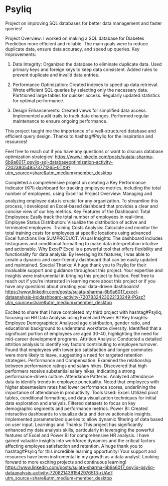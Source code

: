 # Psyliq
Project on improving SQL databases for better data management and faster queries!

Project Overview:
I worked on making a SQL database for Diabetes Prediction more efficient and reliable. The main goals were to reduce duplicate data, ensure data accuracy, and speed up queries.
Key Improvements:

1) Data Integrity:
Organized the database to eliminate duplicate data.
Used primary keys and foreign keys to keep data consistent.
Added rules to prevent duplicate and invalid data entries.

2) Performance Optimization:
Created indexes to speed up data retrieval.
Wrote efficient SQL queries by selecting only the necessary data.
Partitioned large tables for quicker access.
Regularly updated statistics for optimal performance.

3) Design Enhancements:
Created views for simplified data access.
Implemented audit trails to track data changes.
Performed regular maintenance to ensure ongoing performance.

This project taught me the importance of a well-structured database and efficient query design. Thanks to hashtag#Psyliq for the inspiration and resources!

Feel free to reach out if you have any questions or want to discuss database optimization strategies!
https://www.linkedin.com/posts/sujata-sharma-6b9a6017_psyliq-sql-databaseoptimization-activity-7202380549573771265-0TX9?utm_source=share&utm_medium=member_desktop

Completed a comprehensive project on creating a Key Performance Indicator (KPI) dashboard for tracking employee metrics, including the total number of employees, using Excel!
📊 Project Overview:
Managing and analyzing employee data is crucial for any organization. To streamline this process, I developed an Excel-based dashboard that provides a clear and concise view of our key metrics.
Key Features of the Dashboard:
Total Employees: Easily track the total number of employees in real-time.
Employee Status Distribution: Visualize the distribution of active and terminated employees.
Training Costs Analysis: Calculate and monitor the total training costs for employees at specific locations using advanced Excel functions like SUMPRODUCT.
Visual Insights: The dashboard includes histograms and conditional formatting to make data interpretation intuitive and actionable.
Why Excel?
Excel is a powerful tool that offers flexibility and functionality for data analysis. By leveraging its features, I was able to create a dynamic and user-friendly dashboard that can be easily updated and maintained.
Special Thanks:
A huge thank you to Psyliq for their invaluable support and guidance throughout this project. Your expertise and insights were instrumental in bringing this project to fruition.
Feel free to reach out if you're interested in learning more about this project or if you have any questions about creating your data-driven dashboards!
https://www.linkedin.com/posts/sujata-sharma-6b9a6017_excel-dataanalysis-kpidashboard-activity-7207832423022133249-PGsz?utm_source=share&utm_medium=member_desktop

Excited to share that I have completed my third project with hashtag#Psyliq, focusing on HR Data Analysis using Excel and Power BI! 
Key Insights:
Employee Demographics:
Analyzed age distribution, gender ratio, and educational background to understand workforce diversity.
Identified that a significant portion of employees are aged 30-40, highlighting the need for mid-career development programs.
Attrition Analysis:
Conducted a detailed attrition analysis to identify key factors contributing to employee turnover.
Found that employees with lower job satisfaction and longer commutes were more likely to leave, suggesting a need for targeted retention strategies.
Performance and Compensation:
Examined the relationship between performance ratings and salary hikes.
Discovered that high performers receive substantial salary hikes, indicating a strong performance-driven culture.
Attendance Patterns:
Analyzed attendance data to identify trends in employee punctuality.
Noted that employees with higher absenteeism rates had lower performance scores, underlining the importance of attendance in productivity.
Tools Used:
Excel:
Utilized pivot tables, conditional formatting, and data visualization techniques for initial data exploration and analysis.
Filtered datasets to focus on key demographic segments and performance metrics.
Power BI:
Created interactive dashboards to visualize data and derive actionable insights.
Implemented parameterized queries to allow dynamic filtering of data based on user input.
Learnings and Thanks:
This project has significantly enhanced my data analysis skills, particularly in leveraging the powerful features of Excel and Power BI for comprehensive HR analysis. I have gained valuable insights into workforce dynamics and the critical factors affecting employee satisfaction and retention.
A huge thank you to hashtag#Psyliq for this incredible learning opportunity! Your support and resources have been instrumental in my growth as a data analyst.
Looking forward to more exciting projects and continuous learning!
https://www.linkedin.com/posts/sujata-sharma-6b9a6017_psyliq-psyliq-dataanalysis-activity-7208214391542976513-rUAe?utm_source=share&utm_medium=member_desktop
